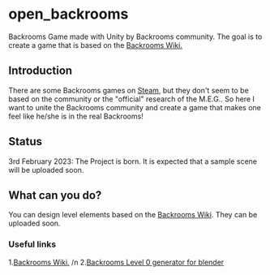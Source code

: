 # open_backrooms
Backrooms Game made with Unity by Backrooms community. The goal is to create a game that is based on the [Backrooms Wiki.](https://backrooms.fandom.com/wiki/Backrooms_Wiki)

## Introduction
There are some Backrooms games on [Steam](https://store.steampowered.com/search/?term=Backrooms), but they don't seem to be based on the community or the "official" research of the M.E.G.. So here I want to unite the Backrooms community and create a game that makes one feel like he/she is in the real Backrooms! 

## Status
3rd February 2023: The Project is born. It is expected that a sample scene will be uploaded soon. 

## What can you do? 
You can design level elements based on the [Backrooms Wiki](https://backrooms.fandom.com/wiki/Backrooms_Wiki). 
They can be uploaded soon. 

### Useful links 
1.[Backrooms Wiki.](https://backrooms.fandom.com/wiki/Backrooms_Wiki) /n
2.[Backrooms Level 0 generator for blender](https://github.com/AlbertDaYoungYT/TheBackroomsMapGenerator) 
